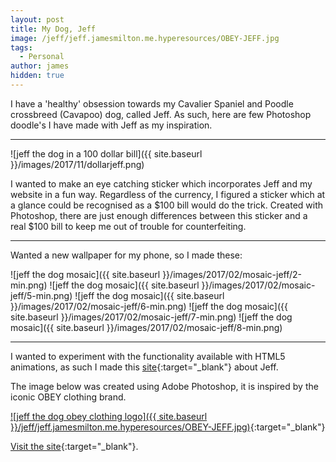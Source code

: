 ```yaml
---
layout: post
title: My Dog, Jeff
image: /jeff/jeff.jamesmilton.me.hyperesources/OBEY-JEFF.jpg
tags:
  - Personal
author: james
hidden: true
---
```


I have a 'healthy' obsession towards my Cavalier Spaniel and Poodle crossbreed (Cavapoo) dog, called Jeff. As such, here are few Photoshop doodle's I have made with Jeff as my inspiration.

---
![jeff the dog in a 100 dollar bill]({{ site.baseurl }}/images/2017/11/dollarjeff.png)

I wanted to make an eye catching sticker which incorporates Jeff and my website in a fun way. Regardless of the currency, I figured a sticker which at a glance could be recognised as a $100 bill would do the trick. Created with Photoshop, there are just enough differences between this sticker and a real $100 bill to keep me out of trouble for counterfeiting.

---

Wanted a new wallpaper for my phone, so I made these:

![jeff the dog mosaic]({{ site.baseurl }}/images/2017/02/mosaic-jeff/2-min.png)
![jeff the dog mosaic]({{ site.baseurl }}/images/2017/02/mosaic-jeff/5-min.png)
![jeff the dog mosaic]({{ site.baseurl }}/images/2017/02/mosaic-jeff/6-min.png)
![jeff the dog mosaic]({{ site.baseurl }}/images/2017/02/mosaic-jeff/7-min.png)
![jeff the dog mosaic]({{ site.baseurl }}/images/2017/02/mosaic-jeff/8-min.png)

---

I wanted to experiment with the functionality available with HTML5 animations, as such I made this [site](../jeff/){:target="_blank"} about Jeff.

The image below was created using Adobe Photoshop, it is inspired by the iconic OBEY clothing brand.

[![jeff the dog obey clothing logo]({{ site.baseurl }}/jeff/jeff.jamesmilton.me.hyperesources/OBEY-JEFF.jpg)](../jeff/){:target="_blank"}

[Visit the site](../jeff/){:target="_blank"}.
